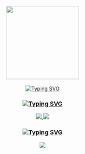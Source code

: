<div align="center">
    <img width="200" weight="200" src="https://media.giphy.com/media/4oVVi38n85tMWNighE/giphy.gif">
</div>
</br>
<div align="center">
    <a href="https://git.io/typing-svg"><img src="https://readme-typing-svg.demolab.com?font=Fira+Code&pause=900&center=true&width=435&lines=iliya(h.r)" alt="Typing SVG" /></a>
   </div> 
<h3 align="center" ><a href="https://git.io/typing-svg"><img src="https://readme-typing-svg.demolab.com?font=Fira+Code&pause=900&center=true&width=435&lines=Our+Channels" alt="Typing SVG" /></a></h3>
<div id="badges" align="center">
    <a href="https://t.me/LearnExploit">
      <img src="https://img.shields.io/badge/Telegram-2CA5E0?style=for-the-badge&logo=telegram&logoColor=white" />
    </a>
    <a href="https://t.me/Tech_Army" align="center">
      <img src="https://img.shields.io/badge/Telegram-2CA5E0?style=for-the-badge&logo=telegram&logoColor=white" />
    </a>
    </br>
    <h3><a href="https://git.io/typing-svg"><img src="https://readme-typing-svg.demolab.com?font=Fira+Code&pause=900&center=true&width=435&lines=LearnExploit+Group" alt="Typing SVG" /></a></h3>
    <p>
    <a href="https://t.me/LearnExploit_Group"> <img src="https://github.com/Patrolavia/telegram-badge/blob/master/chat.svg" />
    </p>
